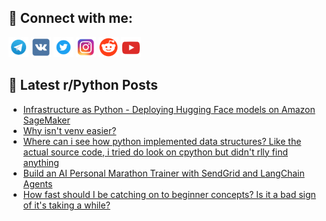 ## 🔎 Connect with me:
[<img src="https://github.com/bullbesh/bullbesh/blob/main/images/Telegram.png" width="32" height="32" />](https://t.me/bullbesh)
[<img src="https://github.com/bullbesh/bullbesh/blob/main/images/VK.png" width="32" height="32" />](https://vk.com/bullbesh)
[<img src="https://github.com/bullbesh/bullbesh/blob/main/images/Twitter.png" width="32" height="32" />](https://twitter.com/bullbesh1)
[<img src="https://github.com/bullbesh/bullbesh/blob/main/images/Instagram.png" width="32" height="32" />](https://www.instagram.com/bullbesh)
[<img src="https://github.com/bullbesh/bullbesh/blob/main/images/Reddit.png" width="32" height="32" />](https://www.reddit.com/user/bullbesh)
[<img src="https://github.com/bullbesh/bullbesh/blob/main/images/YouTube.png" width="32" height="32" />](https://www.youtube.com/channel/UCtfjRs6uzgq5mfm8S06WTcg)

## 📕 Latest r/Python Posts
<!-- BLOG-POST-LIST:START -->
- [Infrastructure as Python - Deploying Hugging Face models on Amazon SageMaker](https://www.reddit.com/r/Python/comments/16n4fku/infrastructure_as_python_deploying_hugging_face/)
- [Why isn&#39;t venv easier?](https://www.reddit.com/r/Python/comments/16n328m/why_isnt_venv_easier/)
- [Where can i see how python implemented data structures? Like the actual source code, i tried do look on cpython but didn&#39;t rlly find anything](https://www.reddit.com/r/Python/comments/16n2twm/where_can_i_see_how_python_implemented_data/)
- [Build an AI Personal Marathon Trainer with SendGrid and LangChain Agents](https://www.reddit.com/r/Python/comments/16n2h4i/build_an_ai_personal_marathon_trainer_with/)
- [How fast should I be catching on to beginner concepts? Is it a bad sign of it&#39;s taking a while?](https://www.reddit.com/r/Python/comments/16n2byx/how_fast_should_i_be_catching_on_to_beginner/)
<!-- BLOG-POST-LIST:END -->
